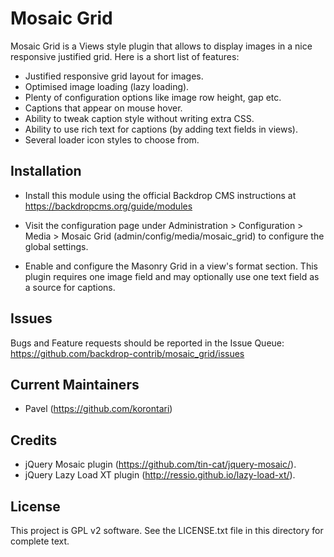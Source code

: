 Mosaic Grid
===========

Mosaic Grid is a Views style plugin that allows to display images in a nice responsive justified grid. 
Here is a short list of features:

- Justified responsive grid layout for images.
- Optimised image loading (lazy loading).
- Plenty of configuration options like image row height, gap etc.
- Captions that appear on mouse hover.
- Ability to tweak caption style without writing extra CSS.
- Ability to use rich text for captions (by adding text fields in views).
- Several loader icon styles to choose from.


Installation
------------

- Install this module using the official Backdrop CMS instructions at
  https://backdropcms.org/guide/modules

- Visit the configuration page under Administration > Configuration > Media >
  Mosaic Grid (admin/config/media/mosaic_grid) to configure the global
  settings.

- Enable and configure the Masonry Grid in a view's format section. This plugin requires
  one image field and may optionally use one text field as a source for captions.


Issues
------

Bugs and Feature requests should be reported in the Issue Queue:
https://github.com/backdrop-contrib/mosaic_grid/issues

Current Maintainers
-------------------

- Pavel (https://github.com/korontari)

Credits
-------

- jQuery Mosaic plugin (https://github.com/tin-cat/jquery-mosaic/).
- jQuery Lazy Load XT plugin (http://ressio.github.io/lazy-load-xt/).

License
-------

This project is GPL v2 software. See the LICENSE.txt file in this directory for
complete text.

